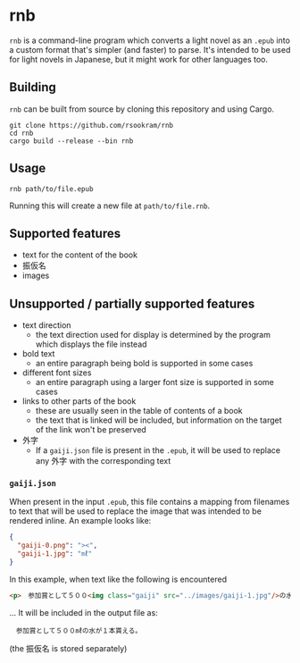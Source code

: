 # rnb

`rnb` is a command-line program which converts a light novel as an `.epub` into
a custom format that's simpler (and faster) to parse. It's intended to be used
for light novels in Japanese, but it might work for other languages too.

## Building

`rnb` can be built from source by cloning this repository and using Cargo.

```shell
git clone https://github.com/rsookram/rnb
cd rnb
cargo build --release --bin rnb
```

## Usage

```shell
rnb path/to/file.epub
```

Running this will create a new file at `path/to/file.rnb`.

## Supported features

- text for the content of the book
- 振仮名
- images

## Unsupported / partially supported features

- text direction
  - the text direction used for display is determined by the program which
    displays the file instead
- bold text
  - an entire paragraph being bold is supported in some cases
- different font sizes
  - an entire paragraph using a larger font size is supported in some cases
- links to other parts of the book
  - these are usually seen in the table of contents of a book
  - the text that is linked will be included, but information on the target of
    the link won't be preserved
- 外字
  - If a `gaiji.json` file is present in the `.epub`, it will be used to
  replace any 外字 with the corresponding text

### `gaiji.json`

When present in the input `.epub`, this file contains a mapping from filenames
to text that will be used to replace the image that was intended to be rendered
inline. An example looks like:

```json
{
  "gaiji-0.png": "><",
  "gaiji-1.jpg": "㎖"
}
```

In this example, when text like the following is encountered

```html
<p>　参加賞として５００<img class="gaiji" src="../images/gaiji-1.jpg"/>の水が１本<ruby><rb>貰</rb><rt>もら</rt></ruby>える。</p>
```

... It will be included in the output file as:

```
　参加賞として５００㎖の水が１本貰える。
```

(the 振仮名 is stored separately)
